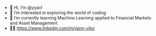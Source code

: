 - 👋 Hi, I’m @yyavl
- 👀 I’m interested in exploring the world of coding 
- 🌱 I’m currently learning Machine Learning applied to Financial Markets and Asset Management
- 👨‍💻 https://www.linkedin.com/in/yann-vilo/
<!---
yyavl/yyavl is a ✨ special ✨ repository because its `README.md` (this file) appears on your GitHub profile.
You can click the Preview link to take a look at your changes.
--->
